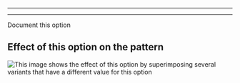 ***

***

<Fixme>

Document this option

</Fixme>

## Effect of this option on the pattern

![This image shows the effect of this option by superimposing several variants that have a different value for this option](simone\_bustdartangle\_sample.svg "Effect of this option on the pattern")

